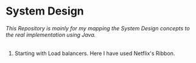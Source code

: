 # System Design
######  This Repository is mainly for my mapping the System Design concepts to the real implementation using Java.
1. Starting with Load balancers. Here I have used Netflix's Ribbon.
